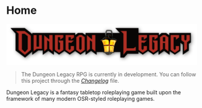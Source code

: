 # Home

![Dungeon Legacy Logo](project/manuscript/_assets/DLRPG.Logo.FC.3700x800@72dpi.png)

>The Dungeon Legacy RPG is currently in development. You can follow this project through the *[Changelog](changelog.md)* file.

Dungeon Legacy is a fantasy tabletop roleplaying game built upon the framework of many modern OSR-styled roleplaying games.